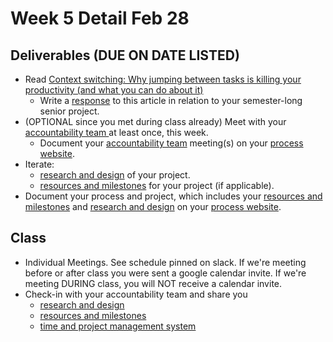 # Week 5 Detail Feb 28

## Deliverables (DUE ON DATE LISTED)

* Read [Context switching: Why jumping between tasks is killing your productivity (and what you can do about it)](https://blog.rescuetime.com/context-switching/)
  * Write a [response](../assignments/responses.md) to this article in relation to your semester-long senior project.
* (OPTIONAL since you met during class already) Meet with your [accountability team ](../assignments/accountability\_partner.md)at least once, this week.&#x20;
  * Document your [accountability team](../assignments/accountability\_partner.md) meeting(s) on your [process website](../website.md).
* Iterate:&#x20;
  * [research and design](../project\_plan/) of your project.
  * [resources and milestones](../project\_plan/) for your project (if applicable).
* Document your process and project, which includes your [resources and milestones](../project\_plan/) and [research and design](../project\_plan/) on your [process website](../website.md).

## Class

* Individual Meetings. See schedule pinned on slack. If we're meeting before or after class you were sent a google calendar invite. If we're meeting DURING class, you will NOT receive a calendar invite.
* Check-in with your accountability team and share you
  * [research and design](../project\_plan/)
  * [resources and milestones](../project\_plan/)
  * [time and project management system](../resources/creativity-resources.md)

